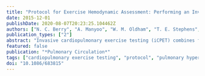 ```yaml
---
title: "Protocol for Exercise Hemodynamic Assessment: Performing an Invasive Cardiopulmonary Exercise Test in Clinical Practice"
date: 2015-12-01
publishDate: 2020-08-07T20:23:25.104462Z
authors: ["N. C. Berry", "A. Manyoo", "W. M. Oldham", "T. E. Stephens", "R. H. Goldstein", "A. B. Waxman", "J. A. Tracy", "P. J. Leary", "J. A. Leopold", "S. Kinlay", "A. R. Opotowsky", "D. M. Systrom", "B. A. Maron"]
publication_types: ["2"]
abstract: "Invasive cardiopulmonary exercise testing (iCPET) combines full central hemodynamic assessment with continuous measurements of pulmonary gas exchange and ventilation to help in understanding the pathophysiology underpinning unexplained exertional intolerance. There is increasing evidence to support the use of iCPET as a key methodology for diagnosing heart failure with preserved ejection fraction and exercise-induced pulmonary hypertension as occult causes of exercise limitation, but there is little information available outlining the methodology to use this diagnostic test in clinical practice. To bridge this knowledge gap, the operational protocol for iCPET at our institution is discussed in detail. In turn, a standardized iCPET protocol may provide a common framework to describe the evolving understanding of mechanism(s) that limit exercise capacity and to facilitate research efforts to define novel treatments in these patients."
featured: false
publication: "*Pulmonary Circulation*"
tags: ["cardiopulmonary exercise testing", "protocol", "pulmonary hypertension"]
doi: "10.1086/683815"
---
```


